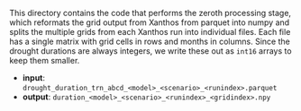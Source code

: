This directory contains the code that performs the zeroth processing
stage, which reformats the grid output from Xanthos from parquet into
numpy and splits the multiple grids from each Xanthos run into
individual files.  Each file has a single matrix with grid cells in
rows and months in columns.  Since the drought durations are always
integers, we write these out as `int16` arrays to keep them smaller.

* **input**: `drought_duration_trn_abcd_<model>_<scenario>_<runindex>.parquet`
* **output**: `duration_<model>_<scenario>_<runindex>_<gridindex>.npy`

